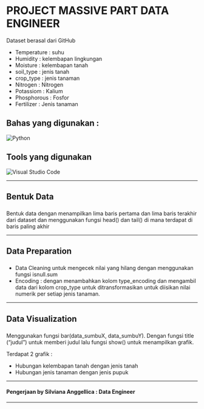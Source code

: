 # PROJECT MASSIVE PART DATA ENGINEER

Dataset berasal dari GitHub

- Temperature : suhu
- Humidity : kelembapan lingkungan
- Moisture : kelembapan tanah
- soil_type : jenis tanah
- crop_type : jenis tanaman
- Nitrogen : Nitrogen
- Potassiom : Kalium
- Phosphorous : Fosfor
- Fertilizer : Jenis tanaman

## Bahas yang digunakan :
![Python](https://img.shields.io/badge/Python-blue?logo=python)

## Tools yang digunakan
![Visual Studio Code](https://img.shields.io/badge/Visual%20Studio%20Code-blue?logo=visual-studio-code)

---

## Bentuk Data

### 
Bentuk data dengan menampilkan lima baris pertama dan lima baris terakhir dari dataset dan menggunakan fungsi head() dan tail() di mana terdapat di baris paling akhir 

---

## Data Preparation

###
- Data Cleaning untuk mengecek nilai yang hilang dengan menggunakan fungsi isnull.sum
- Encoding : dengan menambahkan kolom type_encoding dan mengambil data dari kolom crop_type untuk ditransformasikan untuk diisikan nilai numerik per setiap jenis tanaman.

---

## Data Visualization

### 
Menggunakan fungsi bar(data_sumbuX, data_sumbuY). Dengan fungsi title (“judul”) untuk memberi judul lalu fungsi show() untuk menampilkan grafik.

Terdapat 2 grafik :
- Hubungan kelembapan tanah dengan jenis tanah
- Hubungan jenis tanaman dengan jenis pupuk

---

#### Pengerjaan by Silviana Anggellica : Data Engineer
---


